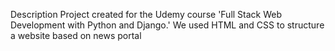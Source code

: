 Description 
Project created for the Udemy course 'Full Stack Web Development with Python and Django.' We used HTML and CSS to structure a website based on news portal
